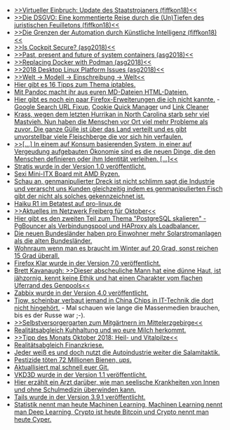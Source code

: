 * [>>Virtueller Einbruch: Update des Staatstrojaners (fiffkon18)<<](https://cdn.media.ccc.de/events/fiffkon/2018/h264-hd/fiffkon18-30-deu-Virtueller_Einbruch_Update_des_Staatstrojaners_hd.mp4)
* [>>Die DSGVO: Eine kommentierte Reise durch die (Un)Tiefen des juristischen Feuilletons (fiffkon18)<<](https://cdn.media.ccc.de/events/fiffkon/2018/h264-hd/fiffkon18-6-deu-Die_DSGVO_Eine_kommentierte_Reise_durch_die_Un_Tiefen_des_juristischen_Feuilletons_hd.mp4)
* [>>Die Grenzen der Automation durch Künstliche Intelligenz (fiffkon18)<<](https://cdn.media.ccc.de/events/fiffkon/2018/h264-hd/fiffkon18-4-deu-Die_Grenzen_der_Automation_durch_Kuenstliche_Intelligenz_hd.mp4)
* [>>Is Cockpit Secure? (asg2018)<<](https://cdn.media.ccc.de/events/all_systems_go/2018/h264-hd/asg2018-231-eng-Is_Cockpit_Secure_hd.mp4)
* [>>Past, present and future of system containers (asg2018)<<](https://cdn.media.ccc.de/events/all_systems_go/2018/h264-hd/asg2018-224-eng-Past_present_and_future_of_system_containers_hd.mp4)
* [>>Replacing Docker with Podman (asg2018)<<](https://cdn.media.ccc.de/events/all_systems_go/2018/h264-hd/asg2018-177-eng-Replacing_Docker_with_Podman_hd.mp4)
* [>>2018 Desktop Linux Platform Issues (asg2018)<<](https://cdn.media.ccc.de/events/all_systems_go/2018/h264-hd/asg2018-174-eng-2018_Desktop_Linux_Platform_Issues_hd.mp4)
* [>>Welt -> Modell -> Einschreibung -> Welt<<](https://cdn.media.ccc.de/events/fiffkon/2018/h264-hd/fiffkon18-10-deu-Welt_-_Modell_-_Einschreibung_-_Welt_hd.mp4)
* [Hier gibt es 16 Tipps zum Thema iptables.](https://opensource.com/article/18/10/iptables-tips-and-tricks)
* [Mit Pandoc macht ihr aus euren MD-Dateien HTML-Dateien.](https://opensource.com/article/18/10/book-to-website-epub-using-pandoc)
* [Hier gibt es noch ein paar Firefox-Erweiterungen die ich nicht kannte.](https://utcc.utoronto.ca/~cks/space/blog/web/Firefox64Addons) - [Google Search URL Fixup](https://addons.mozilla.org/en-US/firefox/addon/google-search-url-fixup/), [Cookie Quick Manager](https://addons.mozilla.org/en-US/firefox/addon/cookie-quick-manager/) und [Link Cleaner](https://addons.mozilla.org/en-US/firefox/addon/link-cleaner/)
* [Krass, wegen dem letzten Hurrikan in North Carolina starb sehr viel Mastvieh. Nun haben die Menschen vor Ort viel mehr Probleme als zuvor. Die ganze Gülle ist über das Land verteilt und es gibt unvorstellbar viele Fleischberge die vor sich hin verfaulen.](https://netzfrauen.org/2018/10/01/us/)
* [>>[...] In einem auf Konsum basierenden System, in einer auf Vergeudung aufgebauten Ökonomie sind es die neuen Dinge, die den Menschen definieren oder ihm Identität verleihen. [...]<<](http://www.sonnenseite.com/de/tipps/gateways-to-hell.html)
* [Stratis wurde in der Version 1.0 veröffentlicht.](https://lwn.net/Articles/767409)
* [Sexi Mini-ITX Board mit AMD Ryzen.](https://www.planet3dnow.de/cms/40609-mi988-mini-itx-mainboard-mit-amd-ryzen-embedded-v1000/)
* [Schau an, genmanipulierter Dreck ist nicht schlimm sagt die Industrie und verarscht uns Kunden gleichzeitig indem es genmanipulierten Fisch gibt der nicht als solches gekennzeichnet ist.](https://netzfrauen.org/2018/10/03/gmo-salmon/)
* [Haiku R1 im Betatest auf pro-linux.de](https://www.pro-linux.de/artikel/2/1946/haiku-r1-beta.html)
* [>>Aktuelles im Netzwerk Freiberg für Oktober<<](https://bio-erzgebirge.de/wp/?p=16257)
* [Hier gibt es den zweiten Teil zum Thema "PostgreSQL skalieren" - PgBouncer als Verbindungspool und HAProxy als Loadbalancer.](https://www.percona.com/blog/2018/10/02/scaling-postgresql-using-connection-poolers-and-load-balancers-for-an-enterprise-grade-environment/)
* [Die neuen Bundesländer haben pro Einwohner mehr Solarstromanlagen als die alten Bundesländer.](http://www.sonnenseite.com/de/energie/photovoltaik-ostdeutschland-schlaegt-westdeutschland.html)
* [Wohnraum wenn man es braucht im Winter auf 20 Grad, sonst reichen 15 Grad überall.](http://www.sonnenseite.com/de/tipps/die-wichtigsten-heiztipps-fuer-den-winter.html)
* [Firefox Klar wurde in der Version 7.0 veröffentlicht.](https://www.pro-linux.de/news/1/26360/firefox-klar-70-mit-firefox-web-engine.html)
* [Brett Kavanaugh: >>Dieser abscheuliche Mann hat eine dünne Haut, ist jähzornig, kennt keine Ethik und hat einen Charakter vom flachen Uferrand des Genpools<<](https://netzfrauen.org/2018/10/04/kavanaugh/)
* [Zabbix wurde in der Version 4.0 veröffentlicht.](https://www.pro-linux.de/news/1/26362/zabbix-40-lts-mit-zahlreichen-neuerungen.html)
* [Tjow, scheinbar verbaut jemand in China Chips in IT-Technik die dort nicht hingehört.](https://blog.fefe.de/?ts=a54b2d78) - Mal schauen wie lange die Massenmedien brauchen, bis es der Russe war ;-).
* [>>Selbstversorgergarten zum Mitgärtnern im Mittelerzgebirge<<](https://bio-erzgebirge.de/wp/?p=16300)
* [Realitätsabgleich Kuhhaltung und wo eure Milch herkommt.](https://netzfrauen.org/2018/10/04/dairy-2/)
* [>>Tipp des Monats Oktober 2018: Heil- und Vitalpilze<<](https://bio-erzgebirge.de/wp/?p=16306)
* [Realitätsabgleich Finanzkriese.](https://netzfrauen.org/2018/10/02/finanzkrise/)
* [Jeder weiß es und doch nutzt die Autoindustrie weiter die Salamitaktik.](http://www.sonnenseite.com/de/franz-alt/kommentare-interviews/die-auto-bosse-haben-ausgeblufft.html)
* [Pestizide töten 72 Millionen Bienen, *ups*.](https://netzfrauen.org/2018/10/04/bees-2/)
* [Aktuallisiert mal schnell euer Git.](http://www.phoronix.com/scan.php?page=news_item&px=Git-gitmodules-Vulnerability)
* [VKD3D wurde in der Version 1.1 veröffentlicht.](http://www.phoronix.com/scan.php?page=news_item&px=VKD3D-1.1-Released)
* [Hier erzählt ein Arzt darüber, wie man seelische Krankheiten von Innen und ohne Schulmedizin überwinden kann.](https://www.welt-im-wandel.tv/video/seelische-und-psychische-krankheiten-ohne-medikamente-ueberwinden-neue-wege-der-heilung/)
* [Tails wurde in der Version 3.9.1 veröffentlicht.](https://www.pro-linux.de/news/1/26365/tails-391-beseitigt-sicherheitsl%C3%BCcken.html)
* [Statistik nennt man heute Machinen Learning, Machinen Learning nennt man Deep Learning, Crypto ist heute Bitcoin und Crypto nennt man heute Cyper.](https://blog.fefe.de/?ts=a549b6a5)
